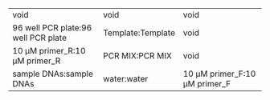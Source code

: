 ||||
|----|----|----|
|void|void|void|
|96 well PCR plate:96 well PCR plate|Template:Template|void|
|10 μM primer_R:10 μM primer_R|PCR MIX:PCR MIX|void|
|sample DNAs:sample DNAs|water:water|10 μM primer_F:10 μM primer_F|

